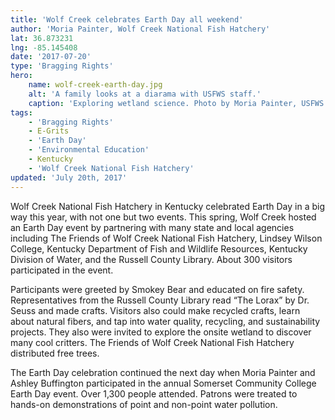 ```yaml
---
title: 'Wolf Creek celebrates Earth Day all weekend'
author: 'Moria Painter, Wolf Creek National Fish Hatchery'
lat: 36.873231
lng: -85.145408
date: '2017-07-20'
type: 'Bragging Rights'
hero:
    name: wolf-creek-earth-day.jpg
    alt: 'A family looks at a diarama with USFWS staff.'
    caption: 'Exploring wetland science. Photo by Moria Painter, USFWS.'
tags:
    - 'Bragging Rights'
    - E-Grits
    - 'Earth Day'
    - 'Environmental Education'
    - Kentucky
    - 'Wolf Creek National Fish Hatchery'
updated: 'July 20th, 2017'
---
```


Wolf Creek National Fish Hatchery in Kentucky celebrated Earth Day in a big way this year, with not one but two events.  This spring, Wolf Creek hosted an Earth Day event by partnering with many state and local agencies including The Friends of Wolf Creek National Fish Hatchery, Lindsey Wilson College, Kentucky Department of Fish and Wildlife Resources, Kentucky Division of Water, and the Russell County Library.  About 300 visitors participated in the event.

Participants were greeted by Smokey Bear and educated on fire safety. Representatives from the Russell County Library read “The Lorax” by Dr. Seuss and made crafts. Visitors also could make recycled crafts, learn about natural fibers, and tap into water quality, recycling, and sustainability projects. They also were invited to explore the onsite wetland to discover many cool critters.  The Friends of Wolf Creek National Fish Hatchery distributed free trees.

The Earth Day celebration continued the next day when Moria Painter and Ashley Buffington participated in the annual Somerset Community College Earth Day event.  Over 1,300 people attended.  Patrons were treated to hands-on demonstrations of point and non-point water pollution.
